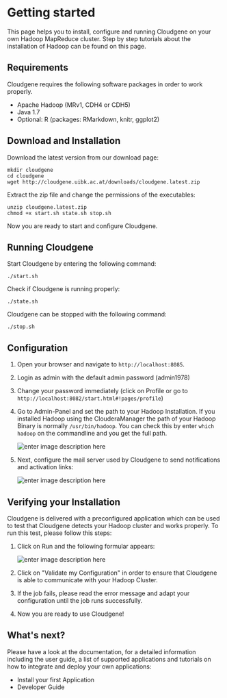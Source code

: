 
# Getting started

This page helps you to install, configure and running Cloudgene on your own Hadoop MapReduce cluster. Step by step tutorials about the installation of Hadoop can be found on this page.


## Requirements

Cloudgene requires the following software packages in order to work properly.

*   Apache Hadoop (MRv1, CDH4 or CDH5)
*   Java 1.7
*   Optional: R (packages: RMarkdown, knitr, ggplot2)


## Download and Installation

Download the latest version from our download page:

    mkdir cloudgene
    cd cloudgene
    wget http://cloudgene.uibk.ac.at/downloads/cloudgene.latest.zip


Extract the zip file and change the permissions of the executables:

    unzip cloudgene.latest.zip
    chmod +x start.sh state.sh stop.sh


Now you are ready to start and configure Cloudgene.



## Running Cloudgene

Start Cloudgene by entering the following command:

    ./start.sh


Check if Cloudgene is running properly:

    ./state.sh


Cloudgene can be stopped with the following command:

    ./stop.sh




## Configuration

1.  Open your browser and navigate to `http://localhost:8085`.

2.  Login as admin with the default admin password (admin1978)

3.  Change your password immediately (click on Profile or go to `http://localhost:8082/start.html#!pages/profile`)

4.  Go to Admin-Panel and set the path to your Hadoop Installation. If you installed Hadoop using the ClouderaManager the path of your Hadoop Binary is normally `/usr/bin/hadoop`. You can check this by enter `which hadoop` on the commandline and you get the full path.

    ![enter image description here][1]

5.  Next, configure the mail server used by Cloudgene to send notifications and activation links:

    ![enter image description here][2]



## Verifying your Installation

Cloudgene is delivered with a preconfigured application which can be used to test that Cloudgene detects your Hadoop cluster and works properly. To run this test, please follow this steps:

1.  Click on Run and the following formular appears:

    ![enter image description here][3]

2.  Click on "Validate my Configuration" in order to ensure that Cloudgene is able to communicate with your Hadoop Cluster.

3.  If the job fails, please read the error message and adapt your configuration until the job runs successfully.

4.  Now you are ready to use Cloudgene!


## What's next?

Please have a look at the documentation, for a detailed information including the user guide, a list of supported applications and tutorials on how to integrate and deploy your own applications:

*   Install your first Application
*   Developer Guide



 [1]: http://cloudgene.uibk.ac.at/wp-content/uploads/2014/09/hadoop.png
 [2]: http://cloudgene.uibk.ac.at/wp-content/uploads/2014/09/smtp.png
 [3]: http://cloudgene.uibk.ac.at/wp-content/uploads/2014/09/check.png
